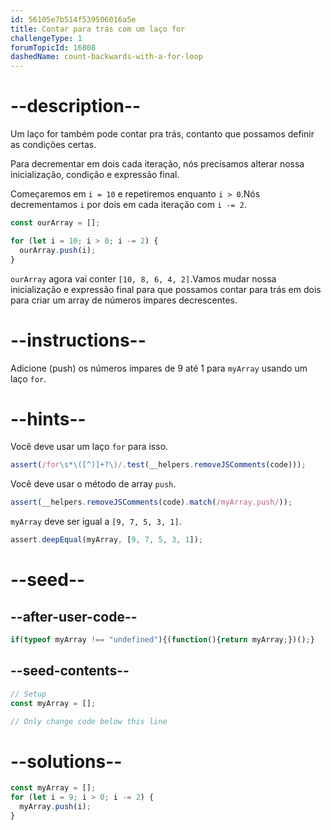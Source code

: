 ```yaml
---
id: 56105e7b514f539506016a5e
title: Contar para trás com um laço for
challengeType: 1
forumTopicId: 16808
dashedName: count-backwards-with-a-for-loop
---
```


# --description--

Um laço for também pode contar pra trás, contanto que possamos definir as condições certas.

Para decrementar em dois cada iteração, nós precisamos alterar nossa inicialização, condição e expressão final.

Começaremos em `i = 10` e repetiremos enquanto `i > 0`.Nós decrementamos `i` por dois em cada iteração com `i -= 2`.

```js
const ourArray = [];

for (let i = 10; i > 0; i -= 2) {
  ourArray.push(i);
}
```

`ourArray` agora vai conter `[10, 8, 6, 4, 2]`.Vamos mudar nossa inicialização e expressão final para que possamos contar para trás em dois para criar um array de números ímpares decrescentes.

# --instructions--

Adicione (push) os números ímpares de 9 até 1 para `myArray` usando um laço `for`.

# --hints--

Você deve usar um laço `for` para isso.

```js
assert(/for\s*\([^)]+?\)/.test(__helpers.removeJSComments(code)));
```

Você deve usar o método de array `push`.

```js
assert(__helpers.removeJSComments(code).match(/myArray.push/));
```

`myArray` deve ser igual a `[9, 7, 5, 3, 1]`.

```js
assert.deepEqual(myArray, [9, 7, 5, 3, 1]);
```

# --seed--

## --after-user-code--

```js
if(typeof myArray !== "undefined"){(function(){return myArray;})();}
```

## --seed-contents--

```js
// Setup
const myArray = [];

// Only change code below this line

```

# --solutions--

```js
const myArray = [];
for (let i = 9; i > 0; i -= 2) {
  myArray.push(i);
}
```
